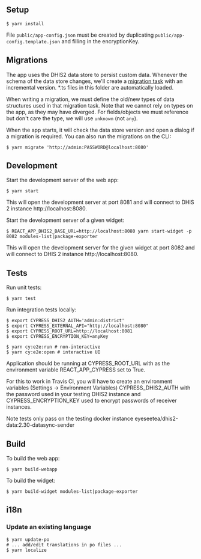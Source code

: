 ## Setup

```
$ yarn install
```

File `public/app-config.json` must be created by duplicating `public/app-config.template.json` and filling in the encryptionKey.

## Migrations

The app uses the DHIS2 data store to persist custom data. Whenever the schema of the data store changes, we'll create a [migration task](src/migrations/tasks) with an incremental version. \*.ts files in this folder are automatically loaded.

When writing a migration, we must define the old/new types of data structures used in that migration task. Note that we cannot rely on types on the app, as they may have diverged. For fields/objects we must reference but don't care the type, we will use `unknown` (not `any`).

When the app starts, it will check the data store version and open a dialog if a migration is required. You can also run the migrations on the CLI:

```
$ yarn migrate 'http://admin:PASSWORD@localhost:8080'
```

## Development

Start the development server of the web app:

```
$ yarn start
```

This will open the development server at port 8081 and will connect to DHIS 2 instance http://localhost:8080.

Start the development server of a given widget:

```
$ REACT_APP_DHIS2_BASE_URL=http://localhost:8080 yarn start-widget -p 8082 modules-list|package-exporter
```

This will open the development server for the given widget at port 8082 and will connect to DHIS 2 instance http://localhost:8080.

## Tests

Run unit tests:

```
$ yarn test
```

Run integration tests locally:

```
$ export CYPRESS_DHIS2_AUTH='admin:district'
$ export CYPRESS_EXTERNAL_API="http://localhost:8080"
$ export CYPRESS_ROOT_URL=http://localhost:8081
$ export CYPRESS_ENCRYPTION_KEY=anyKey

$ yarn cy:e2e:run # non-interactive
$ yarn cy:e2e:open # interactive UI
```

Application should be running at CYPRESS_ROOT_URL with as the environment variable REACT_APP_CYPRESS set to True.

For this to work in Travis CI, you will have to create an environment variables (Settings -> Environment Variables) CYPRESS_DHIS2_AUTH with the password used in your testing DHIS2 instance and CYPRESS_ENCRYPTION_KEY used to encrypt passwords of receiver instances.

Note tests only pass on the testing docker instance eyeseetea/dhis2-data:2.30-datasync-sender

## Build

To build the web app:

```
$ yarn build-webapp
```

To build the widget:

```
$ yarn build-widget modules-list|package-exporter
```

## i18n

### Update an existing language

```
$ yarn update-po
# ... add/edit translations in po files ...
$ yarn localize
```

